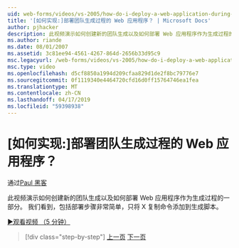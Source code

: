 ```yaml
---
uid: web-forms/videos/vs-2005/how-do-i-deploy-a-web-application-during-a-team-build
title: '[如何实现:]部署团队生成过程的 Web 应用程序？ | Microsoft Docs'
author: pjhacker
description: 此视频演示如何创建新的团队生成以及如何部署 Web 应用程序作为生成过程的一部分。 我们看到该包括便...
ms.author: riande
ms.date: 08/01/2007
ms.assetid: 3c81ee94-4561-4267-864d-2656b33d95c9
msc.legacyurl: /web-forms/videos/vs-2005/how-do-i-deploy-a-web-application-during-a-team-build
msc.type: video
ms.openlocfilehash: d5cf8850a1994d209cfaa829d1de2f8bc79776e7
ms.sourcegitcommit: 0f1119340e4464720cfd16d0ff15764746ea1fea
ms.translationtype: MT
ms.contentlocale: zh-CN
ms.lasthandoff: 04/17/2019
ms.locfileid: "59398938"
---
```

# <a name="how-do-i-deploy-a-web-application-during-a-team-build"></a>[如何实现:]部署团队生成过程的 Web 应用程序？

通过[Paul 黑客](https://github.com/pjhacker)

此视频演示如何创建新的团队生成以及如何部署 Web 应用程序作为生成过程的一部分。 我们看到，包括部署步骤非常简单，只将 X 复制命令添加到生成脚本。

[&#9654;观看视频 （5 分钟）](https://channel9.msdn.com/Blogs/ASP-NET-Site-Videos/how-do-i-deploy-a-web-application-during-a-team-build)

> [!div class="step-by-step"]
> [上一页](how-do-i-automate-testing-using-team-build.md)
> [下一页](how-do-i-run-unit-tests-against-a-deployed-database.md)
